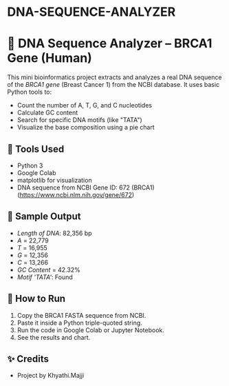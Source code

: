 # DNA-SEQUENCE-ANALYZER
# 🧬 DNA Sequence Analyzer – BRCA1 Gene (Human)

This mini bioinformatics project extracts and analyzes a real DNA sequence of the *BRCA1 gene* (Breast Cancer 1) from the NCBI database. It uses basic Python tools to:

-  Count the number of A, T, G, and C nucleotides
-  Calculate GC content
-  Search for specific DNA motifs (like "TATA")
-  Visualize the base composition using a pie chart

## 🔧 Tools Used
- Python 3
- Google Colab
- matplotlib for visualization
- DNA sequence from NCBI Gene ID: 672 (BRCA1) (https://www.ncbi.nlm.nih.gov/gene/672)

## 🧪 Sample Output
- *Length of DNA*: 82,356 bp
- *A* = 22,779
- *T* = 16,955
- *G* = 12,356
- *C* = 13,266
- *GC Content* = 42.32%
- *Motif 'TATA'*: Found

## 📁 How to Run
1. Copy the BRCA1 FASTA sequence from NCBI.
2. Paste it inside a Python triple-quoted string.
3. Run the code in Google Colab or Jupyter Notebook.
4. See the results and chart.


## ✨ Credits
- Project by Khyathi.Majji
